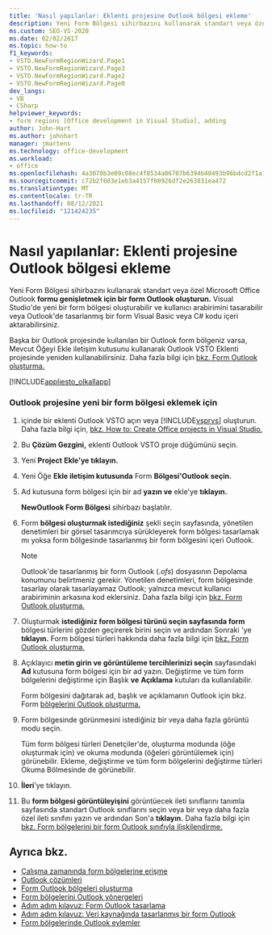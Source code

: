 ```yaml
---
title: 'Nasıl yapılanlar: Eklenti projesine Outlook bölgesi ekleme'
description: Yeni Form Bölgesi sihirbazını kullanarak standart veya özel bir form Microsoft Office Outlook genişletmek için form bölgesi Outlook öğrenin.
ms.custom: SEO-VS-2020
ms.date: 02/02/2017
ms.topic: how-to
f1_keywords:
- VSTO.NewFormRegionWizard.Page1
- VSTO.NewFormRegionWizard.Page3
- VSTO.NewFormRegionWizard.Page2
- VSTO.NewFormRegionWizard.Page0
dev_langs:
- VB
- CSharp
helpviewer_keywords:
- form regions [Office development in Visual Studio], adding
author: John-Hart
ms.author: johnhart
manager: jmartens
ms.technology: office-development
ms.workload:
- office
ms.openlocfilehash: 4a3070b3e09c08ec4f8534a06707b6394b40493b96bdcd2f1a1c0e4477f7aeef
ms.sourcegitcommit: c72b2f603e1eb3a4157f00926df2e263831ea472
ms.translationtype: MT
ms.contentlocale: tr-TR
ms.lasthandoff: 08/12/2021
ms.locfileid: "121424235"
---
```

# <a name="how-to-add-a-form-region-to-an-outlook-add-in-project"></a>Nasıl yapılanlar: Eklenti projesine Outlook bölgesi ekleme
  Yeni Form Bölgesi sihirbazını kullanarak standart veya özel Microsoft Office Outlook **formu genişletmek için bir form Outlook oluşturun.** Visual Studio'de yeni bir form bölgesi oluşturabilir ve kullanıcı arabirimini tasarabilir veya Outlook'de tasarlanmış bir form Visual Basic veya C# kodu içeri aktarabilirsiniz.

 Başka bir Outlook projesinde kullanılan bir Outlook form bölgeniz varsa, Mevcut Öğeyi Ekle iletişim kutusunu kullanarak Outlook VSTO Eklenti  projesinde yeniden kullanabilirsiniz. Daha fazla bilgi için [bkz. Form Outlook oluşturma.](../vsto/creating-outlook-form-regions.md)

 [!INCLUDE[appliesto_olkallapp](../vsto/includes/appliesto-olkallapp-md.md)]

### <a name="to-add-a-new-form-region-to-an-outlook-project"></a>Outlook projesine yeni bir form bölgesi eklemek için

1. içinde bir eklenti Outlook VSTO açın veya [!INCLUDE[vsprvs](../sharepoint/includes/vsprvs-md.md)] oluşturun. Daha fazla bilgi için, [bkz. How to: Create Office projects in Visual Studio.](../vsto/how-to-create-office-projects-in-visual-studio.md)

2. Bu **Çözüm Gezgini,** eklenti Outlook VSTO proje düğümünü seçin.

3. Yeni **Project** **Ekle'ye tıklayın.**

4. Yeni Öğe **Ekle iletişim kutusunda** Form **Bölgesi'Outlook seçin.**

5. Ad kutusuna form bölgesi için bir ad **yazın ve** ekle'ye **tıklayın.**

     **NewOutlook Form Bölgesi** sihirbazı başlatılır.

6. Form **bölgesi oluşturmak istediğiniz** şekli seçin sayfasında, yönetilen denetimleri bir görsel tasarımcıya sürükleyerek form bölgesi tasarlamak mı yoksa form bölgesinde tasarlanmış bir form bölgesini içeri Outlook.

    > [!NOTE]
    > Outlook'de tasarlanmış bir form Outlook (*.ofs*) dosyasının Depolama konumunu belirtmeniz gerekir. Yönetilen denetimleri, form bölgesinde tasarlay olarak tasarlayamaz Outlook; yalnızca mevcut kullanıcı arabiriminin arkasına kod eklersiniz. Daha fazla bilgi için [bkz. Form Outlook oluşturma.](../vsto/creating-outlook-form-regions.md)

7. Oluşturmak **istediğiniz form bölgesi türünü seçin sayfasında form** bölgesi türlerini gözden geçirerek birini seçin ve ardından Sonraki 'ye **tıklayın.** Form bölgesi türleri hakkında daha fazla bilgi için [bkz. Form Outlook oluşturma.](../vsto/creating-outlook-form-regions.md)

8. Açıklayıcı **metin girin ve görüntüleme tercihlerinizi seçin** sayfasındaki **Ad** kutusuna form bölgesi için bir ad yazın. Değiştirme ve tüm form bölgelerini değiştirme için Başlık **ve** **Açıklama** kutuları da kullanılabilir.

     Form bölgesini dağıtarak ad, başlık ve açıklamanın Outlook için bkz. Form [bölgelerini Outlook oluşturma.](../vsto/creating-outlook-form-regions.md)

9. Form bölgesinde görünmesini istediğiniz bir veya daha fazla görüntü modu seçin.

     Tüm form bölgesi türleri Denetçiler'de, oluşturma modunda (öğe oluşturmak için) ve okuma modunda (öğeleri görüntülemek için) görünebilir. Ekleme, değiştirme ve tüm form bölgelerini değiştirme türleri Okuma Bölmesinde de görünebilir.

10. **İleri**’ye tıklayın.

11. Bu **form bölgesi görüntüleyişini** görüntüecek ileti sınıflarını tanımla sayfasında standart Outlook sınıflarını seçin veya bir veya daha fazla özel ileti sınıfını yazın ve ardından Son'a **tıklayın.** Daha fazla bilgi için [bkz. Form bölgelerini bir form Outlook sınıfıyla ilişkilendirme.](../vsto/associating-a-form-region-with-an-outlook-message-class.md)

## <a name="see-also"></a>Ayrıca bkz.
- [Çalışma zamanında form bölgelerine erişme](../vsto/accessing-a-form-region-at-run-time.md)
- [Outlook çözümleri](../vsto/outlook-solutions.md)
- [Form Outlook bölgeleri oluşturma](../vsto/creating-outlook-form-regions.md)
- [Form bölgelerini Outlook yönergeleri](../vsto/guidelines-for-creating-outlook-form-regions.md)
- [Adım adım kılavuz: Form Outlook tasarlama](../vsto/walkthrough-designing-an-outlook-form-region.md)
- [Adım adım kılavuz: Veri kaynağında tasarlanmış bir form Outlook](../vsto/walkthrough-importing-a-form-region-that-is-designed-in-outlook.md)
- [Form bölgelerinde Outlook eylemler](../vsto/custom-actions-in-outlook-form-regions.md)
